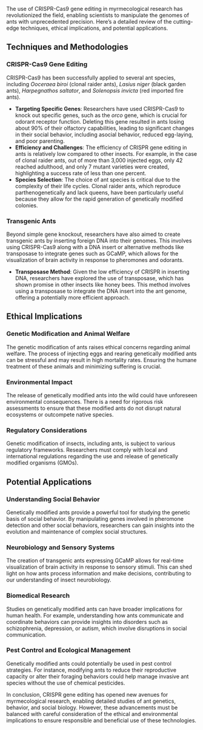 The use of CRISPR-Cas9 gene editing in myrmecological research has revolutionized the field, enabling scientists to manipulate the genomes of ants with unprecedented precision. Here’s a detailed review of the cutting-edge techniques, ethical implications, and potential applications.

## Techniques and Methodologies

### CRISPR-Cas9 Gene Editing
CRISPR-Cas9 has been successfully applied to several ant species, including *Ooceraea biroi* (clonal raider ants), *Lasius niger* (black garden ants), *Harpegnathos saltator*, and *Solenopsis invicta* (red imported fire ants).

- **Targeting Specific Genes**: Researchers have used CRISPR-Cas9 to knock out specific genes, such as the *orco* gene, which is crucial for odorant receptor function. Deleting this gene resulted in ants losing about 90% of their olfactory capabilities, leading to significant changes in their social behavior, including asocial behavior, reduced egg-laying, and poor parenting.
- **Efficiency and Challenges**: The efficiency of CRISPR gene editing in ants is relatively low compared to other insects. For example, in the case of clonal raider ants, out of more than 3,000 injected eggs, only 42 reached adulthood, and only 7 mutant varieties were created, highlighting a success rate of less than one percent.
- **Species Selection**: The choice of ant species is critical due to the complexity of their life cycles. Clonal raider ants, which reproduce parthenogenetically and lack queens, have been particularly useful because they allow for the rapid generation of genetically modified colonies.

### Transgenic Ants
Beyond simple gene knockout, researchers have also aimed to create transgenic ants by inserting foreign DNA into their genomes. This involves using CRISPR-Cas9 along with a DNA insert or alternative methods like transposase to integrate genes such as GCaMP, which allows for the visualization of brain activity in response to pheromones and odorants.

- **Transposase Method**: Given the low efficiency of CRISPR in inserting DNA, researchers have explored the use of transposase, which has shown promise in other insects like honey bees. This method involves using a transposase to integrate the DNA insert into the ant genome, offering a potentially more efficient approach.

## Ethical Implications

### Genetic Modification and Animal Welfare
The genetic modification of ants raises ethical concerns regarding animal welfare. The process of injecting eggs and rearing genetically modified ants can be stressful and may result in high mortality rates. Ensuring the humane treatment of these animals and minimizing suffering is crucial.

### Environmental Impact
The release of genetically modified ants into the wild could have unforeseen environmental consequences. There is a need for rigorous risk assessments to ensure that these modified ants do not disrupt natural ecosystems or outcompete native species.

### Regulatory Considerations
Genetic modification of insects, including ants, is subject to various regulatory frameworks. Researchers must comply with local and international regulations regarding the use and release of genetically modified organisms (GMOs).

## Potential Applications

### Understanding Social Behavior
Genetically modified ants provide a powerful tool for studying the genetic basis of social behavior. By manipulating genes involved in pheromone detection and other social behaviors, researchers can gain insights into the evolution and maintenance of complex social structures.

### Neurobiology and Sensory Systems
The creation of transgenic ants expressing GCaMP allows for real-time visualization of brain activity in response to sensory stimuli. This can shed light on how ants process information and make decisions, contributing to our understanding of insect neurobiology.

### Biomedical Research
Studies on genetically modified ants can have broader implications for human health. For example, understanding how ants communicate and coordinate behaviors can provide insights into disorders such as schizophrenia, depression, or autism, which involve disruptions in social communication.

### Pest Control and Ecological Management
Genetically modified ants could potentially be used in pest control strategies. For instance, modifying ants to reduce their reproductive capacity or alter their foraging behaviors could help manage invasive ant species without the use of chemical pesticides.

In conclusion, CRISPR gene editing has opened new avenues for myrmecological research, enabling detailed studies of ant genetics, behavior, and social biology. However, these advancements must be balanced with careful consideration of the ethical and environmental implications to ensure responsible and beneficial use of these technologies.